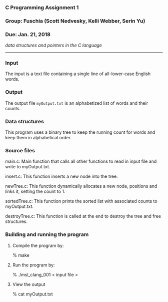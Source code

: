 ### C Programming Assignment 1
### Group: Fuschia (Scott Nedvesky, Kelli Webber, Serin Yu) 
### Due: Jan. 21, 2018

_data structures and pointers in the C language_

* * * 

### Input

The input is a text file containing a single line of
all-lower-case English words. 


### Output

The output file `myOutput.txt` is an alphabetized list of words and 
their counts.


### Data structures

This program uses a binary tree to keep the running count for words and
keep them in alphabetical order. 


### Source files

main.c:	Main function that calls all other functions to read in input 
file and write to myOutput.txt.	
					
insert.c: This function inserts a new node into the tree.
	   			  	
newTree.c: This function dynamically allocates a new node, positions 
and links it, setting the count to 1.
	   			   	
sortedTree.c: This function prints the sorted list with associated 
counts to myOutput.txt.
	   		
destroyTree.c: This function is called at the end to destroy the tree 
and free structures.


### Building and running the program

1. Compile the program by:

	% make

2. Run the program by:

	% ./msl_clang_001 &lt; input file &gt; 
   
3. View the output

	% cat myOutput.txt
